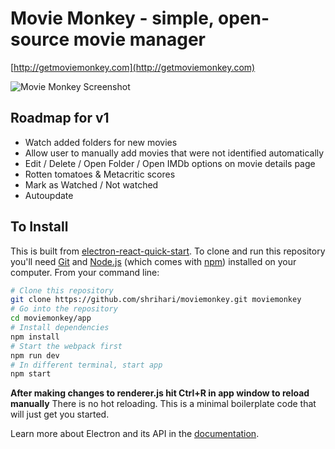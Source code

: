 # Movie Monkey - simple, open-source movie manager

[http://getmoviemonkey.com](http://getmoviemonkey.com)

![Movie Monkey Screenshot](http://getmoviemonkey.com/img/screenshot.jpg)

## Roadmap for v1
* Watch added folders for new movies
* Allow user to manually add movies that were not identified automatically
* Edit / Delete / Open Folder / Open IMDb options on movie details page
* Rotten tomatoes & Metacritic scores
* Mark as Watched / Not watched
* Autoupdate

## To Install

This is built from [electron-react-quick-start](https://github.com/alexakasanjeev/electron-react-quick-start). To clone and run this repository you'll need [Git](https://git-scm.com) and [Node.js](https://nodejs.org/en/download/) (which comes with [npm](http://npmjs.com)) installed on your computer. From your command line:

```bash
# Clone this repository
git clone https://github.com/shrihari/moviemonkey.git moviemonkey
# Go into the repository
cd moviemonkey/app
# Install dependencies
npm install
# Start the webpack first
npm run dev
# In different terminal, start app
npm start
```

**After making changes to renderer.js hit Ctrl+R in app window to reload manually**
There is no hot reloading. This is a minimal boilerplate code that will just get you started.

Learn more about Electron and its API in the [documentation](http://electron.atom.io/docs/latest).

